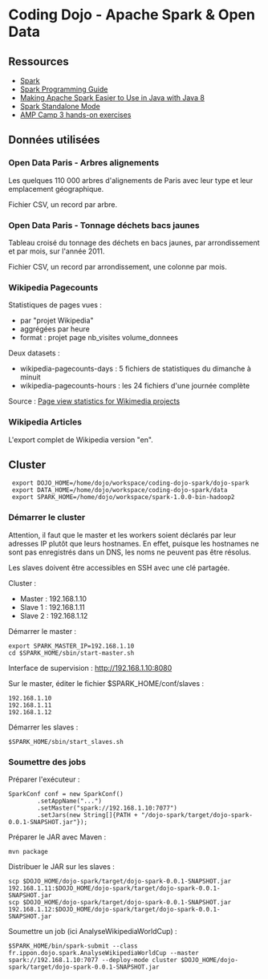 # Coding Dojo - Apache Spark & Open Data

## Ressources

* [Spark](http://spark.apache.org/)
* [Spark Programming Guide](http://spark.apache.org/docs/latest/programming-guide.html)
* [Making Apache Spark Easier to Use in Java with Java 8](http://blog.cloudera.com/blog/2014/04/making-apache-spark-easier-to-use-in-java-with-java-8/)
* [Spark Standalone Mode](http://spark.apache.org/docs/latest/spark-standalone.html)
* [AMP Camp 3 hands-on exercises](http://ampcamp.berkeley.edu/3/exercises/)

## Données utilisées

### Open Data Paris - Arbres alignements

Les quelques 110 000 arbres d'alignements de Paris avec leur type et leur emplacement géographique.

Fichier CSV, un record par arbre.

### Open Data Paris - Tonnage déchets bacs jaunes

Tableau croisé du tonnage des déchets en bacs jaunes, par arrondissement et par mois, sur l'année 2011.

Fichier CSV, un record par arrondissement, une colonne par mois.

### Wikipedia Pagecounts

Statistiques de pages vues :

* par "projet Wikipedia"
* aggrégées par heure
* format : projet page nb_visites volume_donnees

Deux datasets :

* wikipedia-pagecounts-days : 5 fichiers de statistiques du dimanche à minuit
* wikipedia-pagecounts-hours : les 24 fichiers d'une journée complète

Source : [Page view statistics for Wikimedia projects](https://dumps.wikimedia.org/other/pagecounts-raw/)

### Wikipedia Articles

L'export complet de Wikipedia version "en".

## Cluster

     export DOJO_HOME=/home/dojo/workspace/coding-dojo-spark/dojo-spark
     export DATA_HOME=/home/dojo/workspace/coding-dojo-spark/data
     export SPARK_HOME=/home/dojo/workspace/spark-1.0.0-bin-hadoop2

### Démarrer le cluster

Attention, il faut que le master et les workers soient déclarés par leur adresses IP plutôt que leurs hostnames. En effet, puisque les hostnames ne sont pas enregistrés dans un DNS, les noms ne peuvent pas être résolus.

Les slaves doivent être accessibles en SSH avec une clé partagée.

Cluster :

* Master : 192.168.1.10
* Slave 1 : 192.168.1.11
* Slave 2 : 192.168.1.12

Démarrer le master :

    export SPARK_MASTER_IP=192.168.1.10
    cd $SPARK_HOME/sbin/start-master.sh

Interface de supervision : http://192.168.1.10:8080

Sur le master, éditer le fichier $SPARK_HOME/conf/slaves :

    192.168.1.10
    192.168.1.11
    192.168.1.12

Démarrer les slaves :

    $SPARK_HOME/sbin/start_slaves.sh

### Soumettre des jobs

Préparer l'exécuteur :

    SparkConf conf = new SparkConf()
            .setAppName("...")
            .setMaster("spark://192.168.1.10:7077")
            .setJars(new String[]{PATH + "/dojo-spark/target/dojo-spark-0.0.1-SNAPSHOT.jar"});

Préparer le JAR avec Maven :

    mvn package

Distribuer le JAR sur les slaves :

    scp $DOJO_HOME/dojo-spark/target/dojo-spark-0.0.1-SNAPSHOT.jar 192.168.1.11:$DOJO_HOME/dojo-spark/target/dojo-spark-0.0.1-SNAPSHOT.jar
    scp $DOJO_HOME/dojo-spark/target/dojo-spark-0.0.1-SNAPSHOT.jar 192.168.1.12:$DOJO_HOME/dojo-spark/target/dojo-spark-0.0.1-SNAPSHOT.jar

Soumettre un job (ici AnalyseWikipediaWorldCup) :

    $SPARK_HOME/bin/spark-submit --class fr.ippon.dojo.spark.AnalyseWikipediaWorldCup --master spark://192.168.1.10:7077 --deploy-mode cluster $DOJO_HOME/dojo-spark/target/dojo-spark-0.0.1-SNAPSHOT.jar

